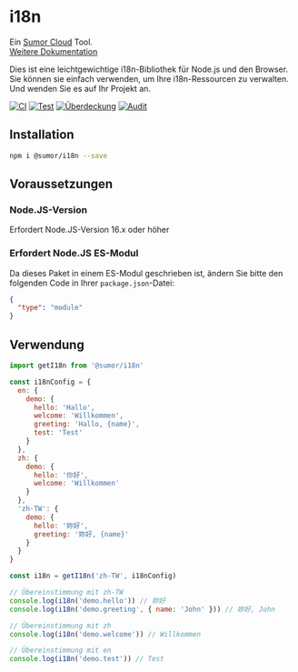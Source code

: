 # i18n

Ein [Sumor Cloud](https://sumor.cloud) Tool.  
[Weitere Dokumentation](https://sumor.cloud)

Dies ist eine leichtgewichtige i18n-Bibliothek für Node.js und den Browser.
Sie können sie einfach verwenden, um Ihre i18n-Ressourcen zu verwalten.
Und wenden Sie es auf Ihr Projekt an.

[![CI](https://github.com/sumor-cloud/i18n/actions/workflows/ci.yml/badge.svg)](https://github.com/sumor-cloud/i18n/actions/workflows/ci.yml)
[![Test](https://github.com/sumor-cloud/i18n/actions/workflows/ut.yml/badge.svg)](https://github.com/sumor-cloud/i18n/actions/workflows/ut.yml)
[![Überdeckung](https://github.com/sumor-cloud/i18n/actions/workflows/coverage.yml/badge.svg)](https://github.com/sumor-cloud/i18n/actions/workflows/coverage.yml)
[![Audit](https://github.com/sumor-cloud/i18n/actions/workflows/audit.yml/badge.svg)](https://github.com/sumor-cloud/i18n/actions/workflows/audit.yml)

## Installation

```bash
npm i @sumor/i18n --save
```

## Voraussetzungen

### Node.JS-Version

Erfordert Node.JS-Version 16.x oder höher

### Erfordert Node.JS ES-Modul

Da dieses Paket in einem ES-Modul geschrieben ist,
ändern Sie bitte den folgenden Code in Ihrer `package.json`-Datei:

```json
{
  "type": "module"
}
```

## Verwendung

```javascript
import getI18n from '@sumor/i18n'

const i18nConfig = {
  en: {
    demo: {
      hello: 'Hallo',
      welcome: 'Willkommen',
      greeting: 'Hallo, {name}',
      test: 'Test'
    }
  },
  zh: {
    demo: {
      hello: '你好',
      welcome: 'Willkommen'
    }
  },
  'zh-TW': {
    demo: {
      hello: '妳好',
      greeting: '妳好, {name}'
    }
  }
}

const i18n = getI18n('zh-TW', i18nConfig)

// Übereinstimmung mit zh-TW
console.log(i18n('demo.hello')) // 妳好
console.log(i18n('demo.greeting', { name: 'John' })) // 妳好, John

// Übereinstimmung mit zh
console.log(i18n('demo.welcome')) // Willkommen

// Übereinstimmung mit en
console.log(i18n('demo.test')) // Test
```
